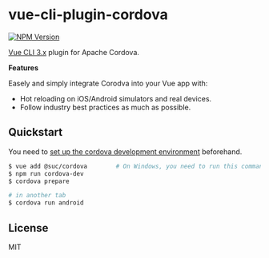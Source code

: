 # vue-cli-plugin-cordova
[![NPM Version](https://img.shields.io/npm/v/vue-cli-plugin-cordova.svg)](https://www.npmjs.com/package/vue-cli-plugin-cordova)

[Vue CLI 3.x](https://github.com/vuejs/vue-cli) plugin for Apache Cordova.  

**Features**

Easely and simply integrate Corodva into your Vue app with:
- Hot reloading on iOS/Android simulators and real devices.
- Follow industry best practices as much as possible.

## Quickstart
You need to [set up the cordova development environment](https://cordova.apache.org/docs/en/latest/guide/cli/index.html) beforehand.

```sh
$ vue add @suc/cordova        # On Windows, you need to run this command as administrator.
$ npm run cordova-dev
$ cordova prepare

# in another tab
$ cordova run android
```

## License
MIT
